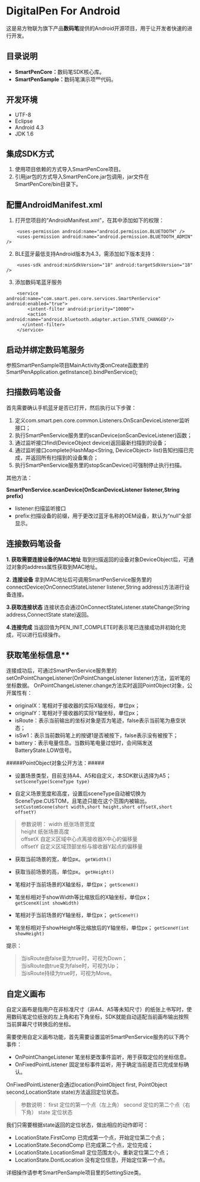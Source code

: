 # DigitalPen For Android
这是易方物联为旗下产品**数码笔**提供的Android开源项目，用于让开发者快速的进行开发。


## 目录说明 ##
- <b>SmartPenCore：</b>数码笔SDK核心库。
- <b>SmartPenSample：</b>数码笔演示项⺫代码。


## 开发环境 ##
- UTF-8
- Eclipse
- Android 4.3
- JDK 1.6


## 集成SDK方式 ##
1. 使用项目依赖的方式导入SmartPenCore项目。
2. 引用jar包的方式导入SmartPenCore.jar包调用，jar文件在SmartPenCore/bin目录下。


## 配置AndroidManifest.xml ##
1. 打开您项目的“AndroidManifest.xml”，在其中添加如下的权限：
```
	<uses-permission android:name="android.permission.BLUETOOTH" />
	<uses-permission android:name="android.permission.BLUETOOTH_ADMIN" />
```

2. BLE蓝牙最低支持Android版本为4.3，需添加如下版本支持：
```
	<uses-sdk android:minSdkVersion="18" android:targetSdkVersion="18" />
```

3. 添加数码笔蓝牙服务
```
	<service android:name="com.smart.pen.core.services.SmartPenService" android:enabled="true">
		<intent-filter android:priority="10000">  
		<action android:name="android.bluetooth.adapter.action.STATE_CHANGED"/>  
	  </intent-filter>
	</service>
```

## 启动并绑定数码笔服务 ##
参照SmartPenSample项目MainActivity类onCreate函数里的SmartPenApplication.getInstance().bindPenService();


## 扫描数码笔设备 ##
首先需要确认手机蓝牙是否已打开，然后执行以下步骤：

1. 定义com.smart.pen.core.common.Listeners.OnScanDeviceListener监听接口；
2. 执行SmartPenService服务里的scanDevice(onScanDeviceListener)函数；
3. 通过监听接口find(DeviceObject device)返回最新扫描到的设备；
4. 通过监听接口complete(HashMap<String, DeviceObject> list)告知扫描已完成，并返回所有扫描到的设备集合；
5. 执行SmartPenService服务里的stopScanDevice()可强制停止执行扫描。


其他方法：

**SmartPenService.scanDevice(OnScanDeviceListener listener,String prefix)**
- listener:扫描监听接口
- prefix:扫描设备的前缀，用于更改过蓝牙名称的OEM设备，默认为“null”全部显示。


## 连接数码笔设备 ##
**1. 获取需要连接设备的MAC地址**
取到扫描返回的设备对象DeviceObject后，可通过对象的address属性获取到MAC地址。

**2. 连接设备**
拿到MAC地址后可调用SmartPenService服务里的connectDevice(OnConnectStateListener listener,String address)方法进行设备连接。

**3.获取连接状态**
连接状态会通过OnConnectStateListener.stateChange(String address,ConnectState state)返回。

**4.连接完成**
当返回值为PEN_INIT_COMPLETE时表示笔已连接成功并初始化完成，可以进行后续操作。

## 获取笔坐标信息**
连接成功后，可通过SmartPenService服务里的setOnPointChangeListener(OnPointChangeListener listener)方法，监听笔的坐标数据。
OnPointChangeListener.change方法实时返回PointObject对象，公开属性有：

- originalX：笔相对于接收器的实际X轴坐标，单位px；
- originalY：笔相对于接收器的实际Y轴坐标，单位px；
- isRoute：表示当前输出的坐标对象是否为笔迹，false表示当前笔为悬空状态；
- isSw1：表示当前数码笔上的按键1是否被按下，false表示没有被按下；
- battery：表示电量信息。当数码笔电量过低时，会间隔发送BatteryState.LOW信号。


#####PointObject对象公开方法：#####
- 设置场景类型，目前支持A4、A5和自定义，本SDK默认选择为A5；
```	setSceneType(SceneType type) ```
	
- 自定义场景宽度和高度，设置后sceneType自动被切换为SceneType.CUSTOM，且笔迹只能在这个范围内被输出。
```	setCustomScene(short width,short height,short offsetX,short offsetY) ```
> 参数说明：
> width			纸张场景宽度  
> height		纸张场景高度  
> offsetX		自定义区域中心点离接收器X中心的偏移量  
> offsetY		自定义区域顶部坐标与接收器Y起点的偏移量  

- 获取当前场景的宽，单位px。
```	getWidth() ```
		
- 获取当前场景的高，单位px。
```	getHeight() ```
	
- 笔相对于当前场景的X轴坐标，单位px；
```	getSceneX() ```

- 笔坐标相对于showWidth等比缩放后的X轴坐标，单位px；	
```	getSceneX(int showWidth) ```
	
- 笔相对于当前场景的Y轴坐标，单位px；
```	getSceneY() ```
	
- 笔坐标相对于showHeight等比缩放后的Y轴坐标，单位px；
```	getSceneY(int showHeight) ```
	

提示：
> 当isRoute由false变为true时，可视为Down；  
> 当isRoute由true变为false时，可视为Up；  
> 当isRoute持续为true时，可视为Move。  

## 自定义画布 ##
自定义画布是指用户在非标准尺寸（非A4、A5等未知尺寸）的纸张上书写时，使用数码笔定位纸张的左上角和右下角坐标，SDK就能自动适配当前画布输出按照当前屏幕尺寸转换后的坐标。


需要使用自定义画布功能，首先需要设置监听SmartPenService服务的以下两个事件：

- OnPointChangeListener 笔坐标更改事件监听，用于获取定位的坐标信息。
- OnFixedPointListener 固定坐标事件监听，用于确定当前是否已完成坐标确认。

OnFixedPointListener会通过location(PointObject first, PointObject second,LocationState state)方法返回定位状态。
> 参数说明：
> first		定位的第一个点（左上角）
> second	定位的第二个点（右下角）
> state		定位状态

我们只需要根据state返回的定位状态，做出相应的动作即可：

- LocationState.FirstComp		已完成第一个点，开始定位第二个点；
- LocationState.SecondComp		已完成第二个点，定位完成；
- LocationState.LocationSmall	定位范围太小，重新定位第二个点；
- LocationState.DontLocation	没有定位信息，开始定位第一个点。

详细操作请参考SmartPenSample项目里的SettingSize类。